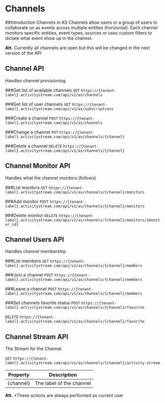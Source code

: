 # Channels
##Introduction Channels in AS
Channels allow users or a group of users to collaborate on as events across multiple entities (horizontal).
Each channel monitors specific entities, event types, sources or uses custom filters to dictate what event show up in the channel.

**Att.** Currently all channels are open but this will be changed in the next version of the API

## Channel API 
Handles channel provisioning

###Get list of available channels
`GET` `https://{tenant-label}.activitystream.com/api/v1/as/channels`

###Get list of user channels
`GET` `https://{tenant-label}.activitystream.com/api/v1/as/subscriptions`

###Create a channel
`POST` `https://{tenant-label}.activitystream.com/api/v1/as/channels`

###Change a channel
`PUT` `https://{tenant-label}.activitystream.com/api/v1/as/channels/{channel}`

###Delete a channel
`DELETE` `https://{tenant-label}.activitystream.com/api/v1/as/channels/{channel}`

## Channel Monitor API
Handles what the channel monitors (follows)

###List monitors
`GET` `https://{tenant-label}.activitystream.com/api/v1/as/channels/{channel}/monitors`

###Add monitor
`POST` `https://{tenant-label}.activitystream.com/api/v1/as/channels/{channel}/monitors`

###Delete monitor
`DELETE` `https://{tenant-label}.activitystream.com/api/v1/as/channels/{channel}/monitors/{monitor_id}`

## Channel Users API
Handles channel membership

###List members
`GET` `https://{tenant-label}.activitystream.com/api/v1/as/channels/{channel}/members`

###Join a channel
`POST` `https://{tenant-label}.activitystream.com/api/v1/as/channels/{channel}/members`

###Leave a channel
`POST` `https://{tenant-label}.activitystream.com/api/v1/as/channels/{channel}/members`

###Set channels favorite status
`POST` `https://{tenant-label}.activitystream.com/api/v1/as/channels/{channel}/favorite`

`DELETE` `https://{tenant-label}.activitystream.com/api/v1/as/channels/{channel}/favorite`

## Channel Stream API
The Stream for the Channel

`GET` `https://{tenant-label}.activitystream.com/api/v1/as/channels/{channel}/activity-stream`

Property | Description
-------- | -----------
{channel} | The label of the channel 

**Att.** *These actions are always performed as current user